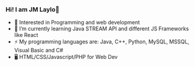 ### Hi! I am JM Laylo👋
- 🖤   Interested in Programming and web development
- 🌱   I’m currently learning Java STREAM API and different JS Frameworks like React
- ⚡   My programming languages are: Java, C++, Python, MySQL, MSSQL, Visual Basic and C#
- 🖥   HTML/CSS/Javascript/PHP for Web Dev
<!--
**DzeyEm/DzeyEm** is a ✨ _special_ ✨ repository because its `README.md` (this file) appears on your GitHub profile.

Here are some ideas to get you started:

- 🔭 I’m currently working on ...
- 🌱 I’m currently learning ...
- 👯 I’m looking to collaborate on ...
- 🤔 I’m looking for help with ...
- 💬 Ask me about ...
- 📫 How to reach me: ...
- 😄 Pronouns: ...
- ⚡ Fun fact: ...
-->
